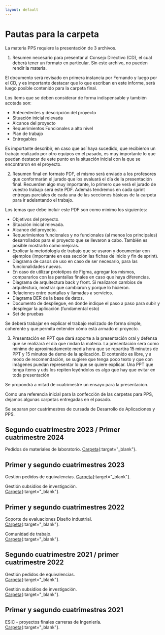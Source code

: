 ```yaml
---
layout: default
---
```


# Pautas para la carpeta

La materia PPS requiere la presentación de 3 archivos.

1. Resumen necesario para presentar al Consejo Directivo (CD), el cual deberá tener un formato en particular. Sin este archivo, no pueden rendir la materia. 

El documento será revisado en primera instancia por Fernando y luego por el CD, y es importante destacar que lo que escriban en este informe, será luego posible contenido para la carpeta final.

Los ítems que se deben considerar de forma indispensable y también acotada son:
- Antecedentes y descripción del proyecto
- Situación inicial relevada
- Alcance del proyecto
- Requerimientos Funcionales a alto nivel
- Plan de trabajo
- Entregables


Es importante describir, en caso que así haya sucedido, que recibieron un trabajo realizado por otro equipos en el pasado, es muy importante lo que puedan destacar de este punto en la situación inicial con la que se encontraron en el proyecto.

2. Resumen final en formato PDF, el mismo será enviado a los profesores que conformarán el jurado que los evaluará el día de la presentación final. Recuerden algo muy importante, lo primero que verá el jurado de vuestro trabajo será este PDF. Además tendremos en cada sprint entregas parciales de cada una de las secciones básicas de la carpeta para ir adelantando el trabajo.

Los temas que debe incluir este PDF son como mìnimo los siguientes: 
- Objetivos del proyecto.
- Situación inicial relevada.
- Alcance del proyecto.
- Requerimientos funcionales y no funcionales (al menos los principales) desarrollados para el proyecto que se llevaron a cabo. También es posible mostrarlo como mejoras.
- Explicar la metodología de trabajo que se usaron y documentar con ejemplos (importante en esa sección las fichas de inicio y fin de sprint). 
- Diagrama de casos de uso en caso de  ser necesario, para las funcionalidades nuevas.
- En caso de utilizar prototipos de Figma, agregar los mismos, compararlos con las pantallas finales en caso que haya diferencias.
- Diagrama de arquitectura back y front. Si realizaron cambios de arquitectura, mostrar que cambiaron y porque lo hicieron.
- Relaciones entre pantallas y llamadas a servicios.
- Diagrama DER de la base de datos.
- Documento de despliegue, en donde indique el paso a paso para subir y desplegar la aplicación (fundamental esto)
- Set de pruebas

Se deberá trabajar en explicar el trabajo realizado de forma simple, coherente y que permita entender cómo está armado el proyecto. 


3. Presentación en PPT que dará soporte a la presentación oral y defensa que se realizará el día que rindan la materia. La presentación será como mínimo de aproximadamente media hora que se repartira 15 minutos de PPT y 15 minutos de demo de la aplicación. El contenido es libre, y a modo de recomendación, se sugiere que tenga poco texto y que con imágenes puedan representar lo que se quiere explicar. Una PPT que tenga ítems y uds los repiten leyéndolos es algo que hay que evitar en toda presentación

Se propondrá a mitad de cuatrimestre un ensayo para la presentacion.


Como una referencia inicial para la confección de las carpetas para PPS, dejamos algunas carpetas entregadas en el pasado.

Se separan por cuatrimestres de cursada de Desarrollo de Aplicaciones y PPS.


## Segundo cuatrimestre 2023 / Primer cuatrimestre 2024

Pedidos de materiales de laboratorio.
[Carpeta](./adjuntos/pedidos-de-materiales-2024s1.pdf){:target="_blank"}.


## Primer y segundo cuatrimestres 2023

Gestión pedidos de equivalencias.
[Carpeta](./adjuntos/equivalencias-2023s2.pdf){:target="_blank"}.

Gestión subsidios de investigación.  
[Carpeta](./adjuntos/gastos-de-subsidios-2023s2.pdf){:target="_blank"}.


## Primer y segundo cuatrimestres 2022

Soporte de evaluaciones Diseño industrial.  
[Carpeta](./adjuntos/soporte-de-evaluaciones-2022s2.pdf){:target="_blank"}.

Comunidad de trabajo.  
[Carpeta](./adjuntos/comunidad-de-trabajo-2022s2.pdf){:target="_blank"}.


## Segundo cuatrimestre 2021 / primer cuatrimestre 2022

Gestión pedidos de equivalencias.  
[Carpeta](./adjuntos/equivalencias-2022s1.pdf){:target="_blank"}.

Gestión subsidios de investigación.  
[Carpeta](./adjuntos/presupuestos-subsidios-investigacion-2022s1.pdf){:target="_blank"}.

## Primer y segundo cuatrimestres 2021

ESIC - proyectos finales carreras de Ingeniería.  
[Carpeta](./adjuntos/esic-2021s2.pdf){:target="_blank"}.
